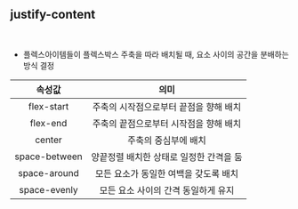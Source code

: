 ## justify-content

<br>

- 플렉스아이템들이 플렉스박스 주축을 따라 배치될 때, 요소 사이의 공간을 분배하는 방식 결정

|    속성값     |                  의미                   |
| :-----------: | :-------------------------------------: |
|  flex-start   | 주축의 시작점으로부터 끝점을 향해 배치  |
|   flex-end    | 주축의 끝점으로부터 시작점을 향해 배치  |
|    center     |          주축의 중심부에 배치           |
| space-between | 양끝정렬 배치한 상태로 일정한 간격을 둠 |
| space-around  |  모든 요소가 동일한 여백을 갖도록 배치  |
| space-evenly  |   모든 요소 사이의 간격 동일하게 유지   |


